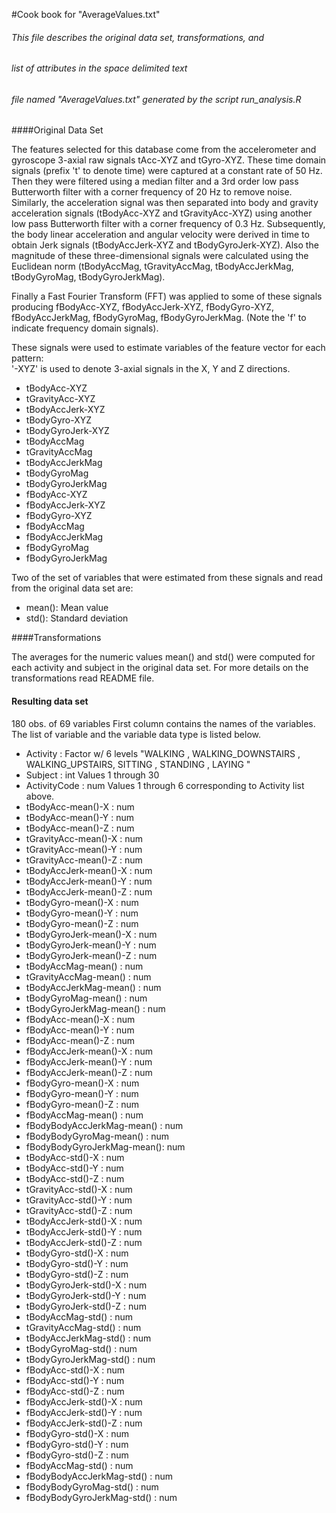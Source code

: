 #Cook book for "AverageValues.txt"

###### This file describes the original data set, transformations, and 
###### list of attributes in the space delimited text 
###### file named _"AverageValues.txt"_ generated by the script run_analysis.R

####Original Data Set

The features selected for this database come from the accelerometer and 
gyroscope 3-axial raw signals tAcc-XYZ and tGyro-XYZ. 
These time domain signals (prefix 't' to denote time) were captured 
at a constant rate of 50 Hz. Then they were filtered using a median filter 
and a 3rd order low pass Butterworth filter with a corner 
frequency of 20 Hz to remove noise. Similarly, the acceleration signal 
was then separated into body and gravity acceleration signals 
(tBodyAcc-XYZ and tGravityAcc-XYZ) using another low pass Butterworth 
filter with a corner frequency of 0.3 Hz. 
Subsequently, the body linear acceleration and angular velocity were 
derived in time to obtain Jerk signals (tBodyAccJerk-XYZ and tBodyGyroJerk-XYZ). 
Also the magnitude of these three-dimensional signals were calculated using 
the Euclidean norm (tBodyAccMag, tGravityAccMag, tBodyAccJerkMag, tBodyGyroMag, tBodyGyroJerkMag). 

Finally a Fast Fourier Transform (FFT) was applied to some of these signals
producing fBodyAcc-XYZ, fBodyAccJerk-XYZ, fBodyGyro-XYZ, 
fBodyAccJerkMag, fBodyGyroMag, fBodyGyroJerkMag. (Note the 'f' to indicate frequency domain signals). 

These signals were used to estimate variables of the feature vector for each pattern:  
'-XYZ' is used to denote 3-axial signals in the X, Y and Z directions.

* tBodyAcc-XYZ
* tGravityAcc-XYZ
* tBodyAccJerk-XYZ
* tBodyGyro-XYZ
* tBodyGyroJerk-XYZ
* tBodyAccMag
* tGravityAccMag
* tBodyAccJerkMag
* tBodyGyroMag
* tBodyGyroJerkMag
* fBodyAcc-XYZ
* fBodyAccJerk-XYZ
* fBodyGyro-XYZ
* fBodyAccMag
* fBodyAccJerkMag
* fBodyGyroMag
* fBodyGyroJerkMag

Two of the set of variables that were estimated from these signals and read from 
the original data set are: 

* mean(): Mean value
* std(): Standard deviation

####Transformations

The averages for the numeric values mean() and std() were computed
for each activity and subject in the original data set.
For more details on the transformations read README file.

#### Resulting data set 

180 obs. of  69 variables
First column contains the names of the variables.
The list of variable and the variable data type is listed below.
 
 * Activity                   : Factor w/ 6 levels "WALKING ,  WALKING_DOWNSTAIRS , WALKING_UPSTAIRS, SITTING , STANDING , LAYING "
 * Subject                    : int  Values 1 through 30
 * ActivityCode               : num  Values 1 through 6 corresponding to Activity list above.
 * tBodyAcc-mean()-X          : num  
 * tBodyAcc-mean()-Y          : num  
 * tBodyAcc-mean()-Z          : num  
 * tGravityAcc-mean()-X       : num  
 * tGravityAcc-mean()-Y       : num  
 * tGravityAcc-mean()-Z       : num  
 * tBodyAccJerk-mean()-X      : num  
 * tBodyAccJerk-mean()-Y      : num  
 * tBodyAccJerk-mean()-Z      : num  
 * tBodyGyro-mean()-X         : num  
 * tBodyGyro-mean()-Y         : num  
 * tBodyGyro-mean()-Z         : num  
 * tBodyGyroJerk-mean()-X     : num  
 * tBodyGyroJerk-mean()-Y     : num  
 * tBodyGyroJerk-mean()-Z     : num  
 * tBodyAccMag-mean()         : num  
 * tGravityAccMag-mean()      : num  
 * tBodyAccJerkMag-mean()     : num  
 * tBodyGyroMag-mean()        : num  
 * tBodyGyroJerkMag-mean()    : num  
 * fBodyAcc-mean()-X          : num  
 * fBodyAcc-mean()-Y          : num  
 * fBodyAcc-mean()-Z          : num  
 * fBodyAccJerk-mean()-X      : num  
 * fBodyAccJerk-mean()-Y      : num  
 * fBodyAccJerk-mean()-Z      : num  
 * fBodyGyro-mean()-X         : num  
 * fBodyGyro-mean()-Y         : num  
 * fBodyGyro-mean()-Z         : num  
 * fBodyAccMag-mean()         : num  
 * fBodyBodyAccJerkMag-mean() : num  
 * fBodyBodyGyroMag-mean()    : num  
 * fBodyBodyGyroJerkMag-mean(): num  
 * tBodyAcc-std()-X           : num  
 * tBodyAcc-std()-Y           : num  
 * tBodyAcc-std()-Z           : num  
 * tGravityAcc-std()-X        : num  
 * tGravityAcc-std()-Y        : num  
 * tGravityAcc-std()-Z        : num  
 * tBodyAccJerk-std()-X       : num  
 * tBodyAccJerk-std()-Y       : num  
 * tBodyAccJerk-std()-Z       : num  
 * tBodyGyro-std()-X          : num  
 * tBodyGyro-std()-Y          : num  
 * tBodyGyro-std()-Z          : num  
 * tBodyGyroJerk-std()-X      : num  
 * tBodyGyroJerk-std()-Y      : num  
 * tBodyGyroJerk-std()-Z      : num  
 * tBodyAccMag-std()          : num  
 * tGravityAccMag-std()       : num  
 * tBodyAccJerkMag-std()      : num  
 * tBodyGyroMag-std()         : num  
 * tBodyGyroJerkMag-std()     : num  
 * fBodyAcc-std()-X           : num  
 * fBodyAcc-std()-Y           : num  
 * fBodyAcc-std()-Z           : num  
 * fBodyAccJerk-std()-X       : num  
 * fBodyAccJerk-std()-Y       : num  
 * fBodyAccJerk-std()-Z       : num  
 * fBodyGyro-std()-X          : num  
 * fBodyGyro-std()-Y          : num  
 * fBodyGyro-std()-Z          : num  
 * fBodyAccMag-std()          : num  
 * fBodyBodyAccJerkMag-std()  : num  
 * fBodyBodyGyroMag-std()     : num  
 * fBodyBodyGyroJerkMag-std() : num  